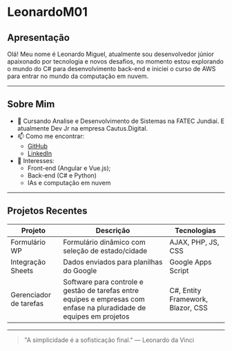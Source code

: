 # LeonardoM01 

## Apresentação

Olá! Meu nome é Leonardo Miguel, atualmente sou desenvolvedor júnior apaixonado por tecnologia e novos desafios, no momento estou explorando o mundo do C# para desenvolvimento back-end e iniciei o curso de AWS para entrar no mundo da computação em nuvem.

---

## Sobre Mim

- 🌱 Cursando Analise e Desenvolvimento de Sistemas na FATEC Jundiaí. E atualmente Dev Jr na empresa Cautus.Digital.
- 📫 Como me encontrar:
  - [GitHub](https://github.com/LeonardoM01link)
  - [LinkedIn](https://www.linkedin.com/in/leonardo-miguel-vs/)
- 🚀 Interesses: 
    - Front-end (Angular e Vue.js);
    - Back-end (C# e  Python)
    - IAs e computação em nuvem 

---

## Projetos Recentes

| Projeto          | Descrição                                        | Tecnologias          |
|------------------|------------------------------------------------|----------------------|
| Formulário WP    | Formulário dinâmico com seleção de estado/cidade | AJAX, PHP, JS, CSS   |
| Integração Sheets | Dados enviados para planilhas do Google         | Google Apps Script   |
| Gerenciador de tarefas | Software para controle e gestão de tarefas entre equipes e empresas com enfase na pluradidade de equipes em projetos       | C#, Entity Framework, Blazor, CSS   |

---

> "A simplicidade é a sofisticação final." — Leonardo da Vinci
